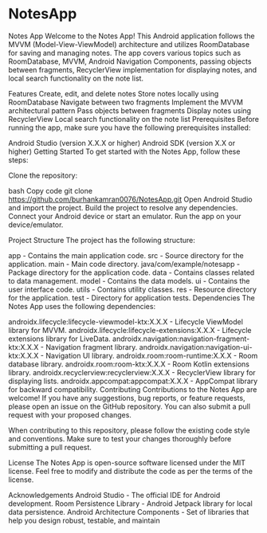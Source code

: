 # NotesApp
Notes App
Welcome to the Notes App! This Android application follows the MVVM (Model-View-ViewModel) architecture and utilizes RoomDatabase for saving and managing notes. The app covers various topics such as RoomDatabase, MVVM, Android Navigation Components, passing objects between fragments, RecyclerView implementation for displaying notes, and local search functionality on the note list.

Features
Create, edit, and delete notes
Store notes locally using RoomDatabase
Navigate between two fragments
Implement the MVVM architectural pattern
Pass objects between fragments
Display notes using RecyclerView
Local search functionality on the note list
Prerequisites
Before running the app, make sure you have the following prerequisites installed:

Android Studio (version X.X.X or higher)
Android SDK (version X.X or higher)
Getting Started
To get started with the Notes App, follow these steps:

Clone the repository:

bash
Copy code
git clone https://github.com/burhankamran0076/NotesApp.git
Open Android Studio and import the project.
Build the project to resolve any dependencies.
Connect your Android device or start an emulator.
Run the app on your device/emulator.

Project Structure
The project has the following structure:

app - Contains the main application code.
src - Source directory for the application.
main - Main code directory.
java/com/example/notesapp - Package directory for the application code.
data - Contains classes related to data management.
model - Contains the data models.
ui - Contains the user interface code.
utils - Contains utility classes.
res - Resource directory for the application.
test - Directory for application tests.
Dependencies
The Notes App uses the following dependencies:

androidx.lifecycle:lifecycle-viewmodel-ktx:X.X.X - Lifecycle ViewModel library for MVVM.
androidx.lifecycle:lifecycle-extensions:X.X.X - Lifecycle extensions library for LiveData.
androidx.navigation:navigation-fragment-ktx:X.X.X - Navigation fragment library.
androidx.navigation:navigation-ui-ktx:X.X.X - Navigation UI library.
androidx.room:room-runtime:X.X.X - Room database library.
androidx.room:room-ktx:X.X.X - Room Kotlin extensions library.
androidx.recyclerview:recyclerview:X.X.X - RecyclerView library for displaying lists.
androidx.appcompat:appcompat:X.X.X - AppCompat library for backward compatibility.
Contributing
Contributions to the Notes App are welcome! If you have any suggestions, bug reports, or feature requests, please open an issue on the GitHub repository. You can also submit a pull request with your proposed changes.

When contributing to this repository, please follow the existing code style and conventions. Make sure to test your changes thoroughly before submitting a pull request.

License
The Notes App is open-source software licensed under the MIT license. Feel free to modify and distribute the code as per the terms of the license.

Acknowledgements
Android Studio - The official IDE for Android development.
Room Persistence Library - Android Jetpack library for local data persistence.
Android Architecture Components - Set of libraries that help you design robust, testable, and maintain
